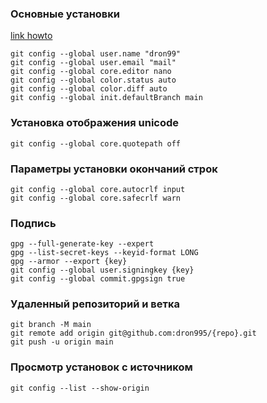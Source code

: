 ### Основные установки 
[link howto](https://githowto.com/ru/setup)
```
git config --global user.name "dron99"
git config --global user.email "mail"
git config --global core.editor nano
git config --global color.status auto
git config --global color.diff auto
git config --global init.defaultBranch main
```
### Установка отображения unicode
```
git config --global core.quotepath off
```
### Параметры установки окончаний строк
```
git config --global core.autocrlf input
git config --global core.safecrlf warn
```
### Подпись
```
gpg --full-generate-key --expert
gpg --list-secret-keys --keyid-format LONG
gpg --armor --export {key}
git config --global user.signingkey {key}
git config --global commit.gpgsign true
```
### Удаленный репозиторий и ветка
```
git branch -M main
git remote add origin git@github.com:dron995/{repo}.git
git push -u origin main
```
### Просмотр установок с источником
```
git config --list --show-origin
```
